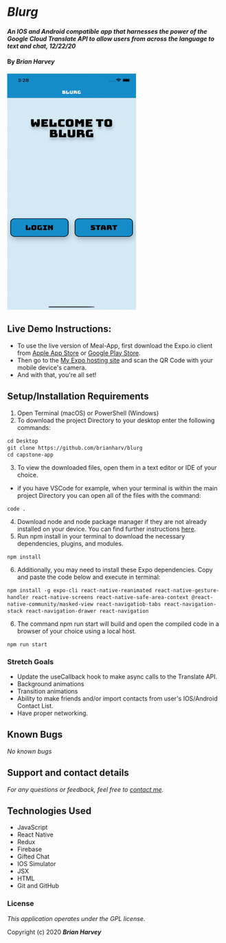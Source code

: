 
# _Blurg_

#### _An IOS and Android compatible app that harnesses the power of the Google Cloud Translate API to allow users from across the language to text and chat, 12/22/20_

#### By _**Brian Harvey**_


####
<img src="./assets/blurg-appp2.gif" width="300" height="550">

## Live Demo Instructions:
* To use the live version of Meal-App, first download the Expo.io client from [Apple App Store](https://apps.apple.com/us/app/expo-client/id982107779) or [Google Play Store](https://play.google.com/store/apps/details?id=host.exp.exponent&hl=en_US&gl=US).
* Then go to the [My Expo hosting site](https://expo.io/@brianharv/projects/blurg) and scan the QR Code with your mobile device's camera.
* And with that, you're all set!

## Setup/Installation Requirements
1. Open Terminal (macOS) or PowerShell (Windows)
2. To download the project Directory to your desktop enter the following commands:
```
cd Desktop
git clone https://github.com/brianharv/blurg
cd capstone-app
```
3. To view the downloaded files, open them in a text editor or IDE of your choice.
* if you have VSCode for example, when your terminal is within the main project Directory you can open all of the files with the command:
```
code .
```
4. Download node and node package manager if they are not already installed on your device. You can find further instructions [here](https://www.learnhowtoprogram.com/intermediate-javascript/getting-started-with-javascript-8d3b52cf-3755-481d-80c5-46f1d3a8ffeb/installing-node-js-14f2721a-61e0-44b3-af1f-73f17348c8f4).
5. Run npm install in your terminal to download the necessary dependencies, plugins, and modules.
```
npm install
```
6. Additionally, you may need to install these Expo dependencies. Copy and paste the code below and execute in terminal: 
```
npm install -g expo-cli react-native-reanimated react-native-gesture-handler react-native-screens react-native-safe-area-context @react-native-community/masked-view react-navigatiob-tabs react-navigation-stack react-navigation-drawer react-navigation
```
6. The command npm run start will build and open the compiled code in a browser of your choice using a local host.
```
npm run start
```
### Stretch Goals

* Update the useCallback hook to make async calls to the Translate API.
* Background animations
* Transition animations
* Ability to make friends and/or import contacts from user's IOS/Android Contact List.
* Have proper networking.


## Known Bugs

_No known bugs_

## Support and contact details

_For any questions or feedback, feel free to [contact me](mailto:brian.harv3y@gmail.com)._

## Technologies Used

* JavaScript
* React Native
* Redux
* Firebase
* Gifted Chat
* IOS Simulator
* JSX
* HTML
* Git and GitHub

### License

*_This application operates under the GPL license._*

Copyright (c) 2020 **_Brian Harvey_**
